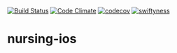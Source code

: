 [![Build Status](https://travis-ci.org/kinddevelopment/nursing-ios.svg?branch=master)](https://travis-ci.org/kinddevelopment/nursing-ios)
[![Code Climate](https://codeclimate.com/github/kinddevelopment/nursing-ios/badges/gpa.svg)](https://codeclimate.com/github/kinddevelopment/nursing-ios)
[![codecov](https://codecov.io/gh/kinddevelopment/nursing-ios/branch/master/graph/badge.svg)](https://codecov.io/gh/kinddevelopment/nursing-ios)
[![swiftyness](https://img.shields.io/badge/pure-swift-ff3f26.svg?style=flat)](https://swift.org/)
# nursing-ios
